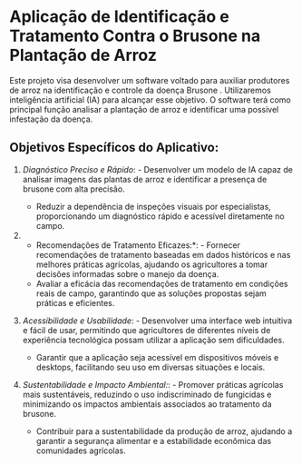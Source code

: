 # Aplicação de Identificação e Tratamento Contra o Brusone na Plantação de Arroz

Este projeto visa desenvolver um software voltado para auxiliar produtores de arroz na identificação e controle da doença Brusone . Utilizaremos inteligência artificial (IA) para alcançar esse objetivo. O software terá como principal função analisar a plantação de arroz e identificar uma possivel infestação da doença.

## Objetivos Específicos do Aplicativo:

1. *Diagnóstico Preciso e Rápido*:    - Desenvolver um modelo de IA capaz de analisar imagens das plantas de arroz e identificar a presença de brusone com alta precisão.
   - Reduzir a dependência de inspeções visuais por especialistas, proporcionando um diagnóstico rápido e acessível diretamente no campo.



2. * Recomendações de Tratamento Eficazes:*:  - Fornecer recomendações de tratamento baseadas em dados históricos e nas melhores práticas agrícolas, ajudando os agricultores a tomar decisões informadas sobre o manejo da doença.
   - Avaliar a eficácia das recomendações de tratamento em condições reais de campo, garantindo que as soluções propostas sejam práticas e eficientes.


3. *Acessibilidade e Usabilidade*:    - Desenvolver uma interface web intuitiva e fácil de usar, permitindo que agricultores de diferentes níveis de experiência tecnológica possam utilizar a aplicação sem dificuldades.
   - Garantir que a aplicação seja acessível em dispositivos móveis e desktops, facilitando seu uso em diversas situações e locais.

4. *Sustentabilidade e Impacto Ambiental:*:    - Promover práticas agrícolas mais sustentáveis, reduzindo o uso indiscriminado de fungicidas e minimizando os impactos ambientais associados ao tratamento da brusone.
   - Contribuir para a sustentabilidade da produção de arroz, ajudando a garantir a segurança alimentar e a estabilidade econômica das comunidades agrícolas.
